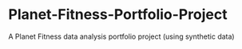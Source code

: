 # Planet-Fitness-Portfolio-Project
A Planet Fitness data analysis portfolio project (using synthetic data)
